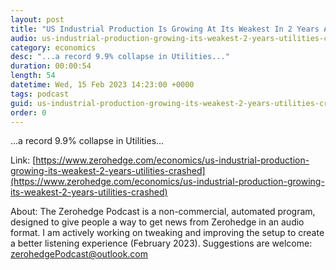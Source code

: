 ```yaml
---
layout: post
title: "US Industrial Production Is Growing At Its Weakest In 2 Years As Utilities Crashed"
audio: us-industrial-production-growing-its-weakest-2-years-utilities-crashed-0
category: economics
desc: "...a record 9.9% collapse in Utilities..."
duration: 00:00:54
length: 54
datetime: Wed, 15 Feb 2023 14:23:00 +0000
tags: podcast
guid: us-industrial-production-growing-its-weakest-2-years-utilities-crashed-0
order: 0
---
```

...a record 9.9% collapse in Utilities...

Link: [https://www.zerohedge.com/economics/us-industrial-production-growing-its-weakest-2-years-utilities-crashed](https://www.zerohedge.com/economics/us-industrial-production-growing-its-weakest-2-years-utilities-crashed)

About: The Zerohedge Podcast is a non-commercial, automated program, designed to give people a way to get news from Zerohedge in an audio format.  I am actively working on tweaking and improving the setup to create a better listening experience (February 2023).  Suggestions are welcome: [zerohedgePodcast@outlook.com](mailto:zerohedgePodcast@outlook.com)